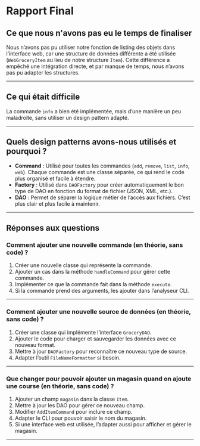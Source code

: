 # Rapport Final

## Ce que nous n'avons pas eu le temps de finaliser

Nous n’avons pas pu utiliser notre fonction de listing des objets dans l’interface web, car une structure de données différente a été utilisée (`WebGroceryItem` au lieu de notre structure `Item`). Cette différence a empêché une intégration directe, et par manque de temps, nous n’avons pas pu adapter les structures.

---
## Ce qui était difficile

La commande `info` a bien été implémentée, mais d’une manière un peu maladroite, sans utiliser un design pattern adapté.

---
## Quels design patterns avons-nous utilisés et pourquoi ?
- **Command** : Utilisé pour toutes les commandes (`add`, `remove`, `list`, `info`, `web`). Chaque commande est une classe séparée, ce qui rend le code plus organisé et facile à étendre.
- **Factory** : Utilisé dans `DAOFactory` pour créer automatiquement le bon type de DAO en fonction du format de fichier (JSON, XML, etc.).
- **DAO** : Permet de séparer la logique métier de l’accès aux fichiers. C’est plus clair et plus facile à maintenir.
---
## Réponses aux questions
### Comment ajouter une nouvelle commande (en théorie, sans code) ?
1. Créer une nouvelle classe qui représente la commande.
2. Ajouter un cas dans la méthode `handleCommand` pour gérer cette commande.
3. Implémenter ce que la commande fait dans la méthode `execute`.
4. Si la commande prend des arguments, les ajouter dans l’analyseur CLI.
---
### Comment ajouter une nouvelle source de données (en théorie, sans code) ?
1. Créer une classe qui implémente l’interface `GroceryDAO`.
2. Ajouter le code pour charger et sauvegarder les données avec ce nouveau format.
3. Mettre à jour `DAOFactory` pour reconnaître ce nouveau type de source.
4. Adapter l’outil `FileNameFormatter` si besoin.
---
### Que changer pour pouvoir ajouter un magasin quand on ajoute une course (en théorie, sans code) ?
1. Ajouter un champ `magasin` dans la classe `Item`.
2. Mettre à jour les DAO pour gérer ce nouveau champ.
3. Modifier `AddItemCommand` pour inclure ce champ.
4. Adapter le CLI pour pouvoir saisir le nom du magasin.
5. Si une interface web est utilisée, l’adapter aussi pour afficher et gérer le magasin.
---
